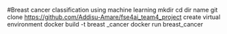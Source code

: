 #Breast cancer classification using machine learning
mkdir
cd  dir name
git clone https://github.com/Addisu-Amare/fse4ai_team4_project
create virtual environment
docker build -t  breast _cancer
docker run breast_cancer

